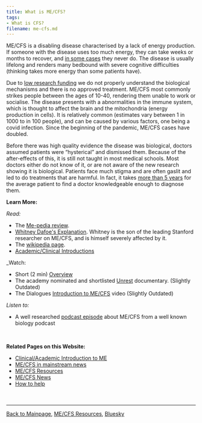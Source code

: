 ```yaml
---
title: What is ME/CFS?
tags:
- What is CFS?
filename: me-cfs.md
---
```

ME/CFS is a disabling disease characterised by a lack of energy production. If someone with the disease uses too much energy, they can take weeks or months to recover, and [in some cases](https://www.nice.org.uk/guidance/ng206/chapter/recommendations#post-exertional-malaise) they never do. The disease is usually lifelong and renders many bedbound with severe cognitive difficulties (thinking takes more energy than some patients have).

Due to [low research funding](https://pubmed.ncbi.nlm.nih.gov/32568148/) we do not properly understand the biological mechanisms and there is no approved treatment. ME/CFS most commonly strikes people between the ages of 10-40, rendering them unable to work or socialise. The disease presents with a abnormalities in the immune system, which is thought to affect the brain and the mitochondria (energy production in cells). It is relatively common (estimates vary between 1 in 1000 to in 100 people), and can be caused by various factors, one being a covid infection. Since the beginning of the pandemic, ME/CFS cases have doubled. 

Before there was high quality evidence the disease was biological, doctors assumed patients were “hysterical” and dismissed them. Because of the after-effects of this, it is still not taught in most medical schools. Most doctors either do not know of it, or are not aware of the new research showing it is biological. Patients face much stigma and are often gaslit and led to do treatments that are harmful. In fact, it takes [more than 5 years](https://www.efna.net/findings-from-european-me-alliance-pan-european-me-patient-survey/) for the average patient to find a doctor knowledgeable enough to diagnose them.

**Learn More:**

_Read:_
* The [Me-pedia review](https://me-pedia.org/wiki/Myalgic_encephalomyelitis).
* [Whitney Dafoe's Explanation](https://www.whitneydafoe.com/mecfs/whatismecfs/). Whitney is the son of the leading Stanford researcher on ME/CFS, and is himself severely affected by it.
* The [wikipedia page](https://en.m.wikipedia.org/wiki/Myalgic_encephalomyelitis/chronic_fatigue_syndrome).
* [Academic/Clinical Introductions](https://mecfsadvocacy.org/clinical-resources.html)

_Watch:
* Short (2 min) [Overview](https://m.youtube.com/watch?v=X6f4zCe2ZtA)
* The academy nominated and shortlisted [Unrest](https://m.youtube.com/watch?v=XOpyLTyVxco) documentary. (Slightly Outdated)
* The Dialogues [Introduction to ME/CFS](https://www.dialogues-mecfs.co.uk/films/introduction/) video (Slightly Outdated)
  
_Listen to:_
* A well researched [podcast episode](https://thispodcastwillkillyou.com/2024/04/16/episode-137-me-cfs-whats-in-a-name-a-lot-actually/) about ME/CFS from a well known biology podcast
<br/>

**Related Pages on this Website:**
* [Clinical/Academic Introduction to ME](https://mecfsadvocacy.org/clinical-resources.html)
* [ME/CFS in mainstream news](https://mecfsadvocacy.org/news/collection/mainstream.html)
* [ME/CFS Resources](useful-resources.md)
* [ME/CFS News](https://mecfsadvocacy.org/news/community/)
* [How to help](https://mecfsadvocacy.org/resources/advocacy/)
<br/><br/><br/>

---

[Back to Mainpage](https://me-cfs.github.io), [ME/CFS Resources](https://me-cfs.github.io/useful-resources.html), [Bluesky](https://bsky.app/profile/me-cfs.bsky.social)
